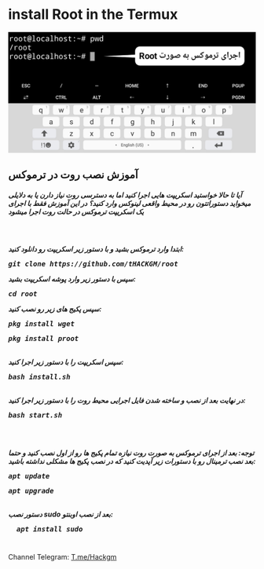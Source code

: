 # install Root in the Termux
<img src="About.png">
<h2>
آموزش نصب روت در ترموکس
</h2>
<h5> آیا تا حالا خواستید اسکریپت هایی اجرا کنید اما به دسترسی روت نیاز دارن یا به دلایلی میخواید دستوراتتون رو در محیط واقعی لینوکس وارد کنید؟ در این آموزش فقط با اجرای  یک اسکریپت ترموکس در حالت روت اجرا میشود</h5>
<br>
<h5>
ابتدا وارد ترموکس بشید و با دستور زیر اسکریپت رو دانلود کنید:
<br><pre>
git clone https://github.com/tHACKGM/root
</pre>
سپس با دستور زیر وارد پوشه اسکریپت بشید:
<br><pre>
cd root
</pre>
<div>
سپس پکیج های زیر رو نصب کنید:
<pre>
pkg install wget
</pre>
<pre>
pkg install proot
</pre>
<br>
سپس اسکریپت را با دستور زیر اجرا کنید:
</br>
<pre>
bash install.sh
</pre>
<br>
در نهایت بعد از نصب و ساخته شدن فایل اجرایی محیط روت را با دستور زیر اجرا کنید:
<pre>
bash start.sh
</pre>
</h5>
<br>
<h5>
توجه: بعد از اجرای ترموکس به صورت روت نیازه تمام پکیج ها رو از اول نصب کنید و حتما بعد نصب ترمینال رو با دستورات زیر آپدیت کنید که در نصب پکیج ها مشکلی نداشته باشید:
<br>
<pre>
apt update
</pre>
<pre>
apt upgrade
</pre>
  <br>
  دستور نصب sudo بعد از نصب اوبنتو:
<br>
  <pre>
  apt install sudo
  </pre>
</h3>
Channel Telegram:
<a href="Https://t.me/Hackgm">T.me/Hackgm</a>
<br>
